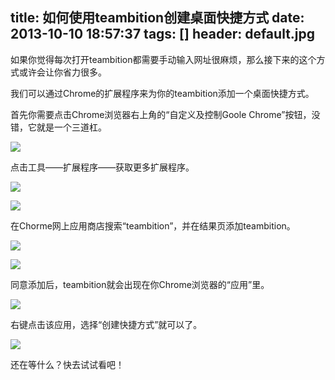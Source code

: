 title: 如何使用teambition创建桌面快捷方式
date: 2013-10-10 18:57:37
tags: []
header: default.jpg
---
如果你觉得每次打开teambition都需要手动输入网址很麻烦，那么接下来的这个方式或许会让你省力很多。

我们可以通过Chrome的扩展程序来为你的teambition添加一个桌面快捷方式。

首先你需要点击Chrome浏览器右上角的“自定义及控制Goole Chrome”按钮，没错，它就是一个三道杠。

![](/image/01.jpg)

点击工具——扩展程序——获取更多扩展程序。

![](/image/02.jpg)

![](/image/03.jpg)

在Chorme网上应用商店搜索“teambition”，并在结果页添加teambition。

![](/image/04.jpg)

![](/image/05.jpg)

同意添加后，teambition就会出现在你Chrome浏览器的“应用”里。

![](/image/06.jpg)

右键点击该应用，选择“创建快捷方式”就可以了。

![](/image/07.jpg)

还在等什么？快去试试看吧！
